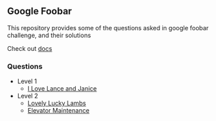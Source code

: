 ## Google Foobar

This repository provides some of the questions asked in google foobar challenge, and their solutions

Check out [docs](https://rajat19.github.io/foobar)

### Questions
- Level 1
  - [I Love Lance and Janice](https://rajat19.github.io/foobar/i-love-lance-janice)
- Level 2
  - [Lovely Lucky Lambs](https://rajat19.github.io/foobar/lovely-lucky-lambs)
  - [Elevator Maintenance](https://rajat19.github.io/foobar/elevator-maintenance)